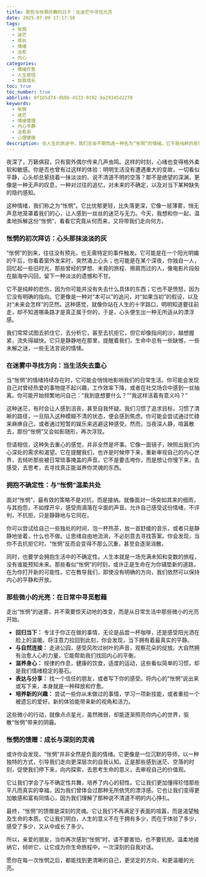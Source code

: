 ```yaml
---
title: 那些与怅惘共舞的日子：在迷茫中寻找光亮
date: 2025-07-09 17:17:58
tags:
  - 怅惘
  - 迷茫
  - 成长
  - 情绪
  - 治愈
  - 内心
categories:
  - 情绪疗愈
  - 人生感悟
  - 自我成长
toc: true
toc_number: true
abbrlink: 8f1b5d74-db0b-4533-9192-9a29345d2270
keywords:
  - 怅惘
  - 迷茫
  - 情绪管理
  - 内心平静
  - 治愈系
  - 心理健康
description: 在人生的旅途中，我们总会不期而遇一种名为“怅惘”的情绪。它不是纯粹的悲伤，更像是一种说不清道不明的空落与迷茫。本文将带你深入探索这种复杂的情感，理解它的来由，学会如何温柔地接纳它，并最终在那些看似无力的时刻里，找到属于自己的光亮与前行的力量。
---
```


夜深了，万籁俱寂，只有窗外偶尔传来几声虫鸣。这样的时刻，心绪也变得格外柔软和敏感。你是否也曾有过这样的体验：明明生活没有遭遇重大的变故，一切看似平静，心头却总萦绕着一抹淡淡的、说不清道不明的空落？那不是绝望的深渊，更像是一种无声的叹息，一种对过往的追忆，对未来的不确定，以及对当下某种缺失的隐约感知。

这种情绪，我们称之为“怅惘”。它比忧郁更轻，比失落更深，它像一层薄雾，悄无声息地笼罩着我们的心，让人感到一丝丝的迷茫与无力。今天，我想和你一起，温柔地拆解这份“怅惘”，看看它究竟从何而来，又将带我们走向何方。

### 怅惘的初次拜访：心头那抹淡淡的灰

“怅惘”的到来，往往没有预兆，也无需特定的事件触发。它可能是在一个阳光明媚的午后，你看着窗外发呆时，突然涌上心头；也可能是在某个深夜，你独自一人，回忆起一些旧时光，那些曾经的梦想、未竟的旅程、擦肩而过的人，像电影片段般在脑海中闪回，留下一种淡淡的遗憾和不甘。

它不是纯粹的悲伤，因为你可能并没有失去什么具体的东西；它也不是愤怒，因为它没有明确的指向。它更像是一种对“本可以”的追问，对“如果当初”的假设，以及对“未来会怎样”的茫然。这种感觉，就像你站在人生的十字路口，明明知道要往前走，却不知道哪条路才是真正属于你的，于是，心头便生出一种无所适从的漂浮感。

我们常常试图去抓住它，去分析它，甚至去抗拒它，但它却像指间的沙，越想握紧，流失得越快。它只是静静地在那里，提醒着我们，生命中总有一些缺憾，一些未解之谜，一些无法言说的情愫。

### 在迷雾中寻找方向：当生活失去重心

当“怅惘”的情绪持续存在时，它可能会悄悄地影响我们的日常生活。你可能会发现自己对曾经热爱的事物提不起兴趣，工作效率下降，或者在社交场合中感到一丝抽离。你可能开始频繁地问自己：“我到底想要什么？”“我这样活着有意义吗？”

这种迷茫，有时会让人感到沮丧，甚至自我怀疑。我们习惯了追求目标，习惯了清晰的路径，一旦陷入这种模糊不清的状态，便会感到焦虑。你可能会尝试通过忙碌来麻痹自己，或者通过短暂的娱乐来逃避这种感受。然而，当夜深人静，喧嚣散去，那份“怅惘”又会如影随形，再次浮现。

但请相信，这种失去重心的感觉，并非全然是坏事。它像一面镜子，映照出我们内心深处的需求和渴望。它在提醒我们，也许是时候停下来，重新审视自己的内心世界，去倾听那些被日常琐事掩盖的声音。它不是要击垮你，而是想让你慢下来，去感受，去思考，去寻找真正能滋养你灵魂的东西。

### 拥抱不确定性：与“怅惘”温柔共处

面对“怅惘”，最有效的策略不是对抗，而是接纳。就像面对一场突如其来的细雨，与其抱怨，不如撑开伞，感受雨滴落在伞面的声音。允许自己感受这份情绪，不评判，不抗拒，只是静静地与它同在。

你可以尝试给自己一些独处的时间，泡一杯热茶，放一首舒缓的音乐，或者只是静静地坐着，什么也不做。让思绪自由地流淌，不必刻意去寻找答案。你会发现，当你不去抗拒它时，“怅惘”反而会变得不那么沉重，甚至会逐渐消散。

同时，也要学会拥抱生活中的不确定性。人生本就是一场充满未知和变数的旅程，没有谁能预知未来。那些看似“怅惘”的时刻，或许正是生命在为你铺垫新的道路，在为你打开新的可能性。它在教导我们，即使没有明确的方向，我们依然可以保持内心的平静和开放。

### 那些微小的光亮：在日常中寻觅慰藉

走出“怅惘”的迷雾，并不需要惊天动地的改变，而是从日常生活中那些微小的光亮开始。

*   **回归当下：** 专注于你正在做的事情，无论是品尝一杯咖啡，还是感受阳光洒在脸上的温暖。将注意力拉回到此刻，你会发现，当下拥有着最真实的平静。
*   **与自然连接：** 走进公园，感受风吹过树叶的声音，观察花朵的绽放。大自然拥有治愈人心的力量，它能帮助我们找回内心的平衡。
*   **滋养身心：** 规律的作息，健康的饮食，适度的运动，这些看似简单的习惯，却是我们情绪稳定的基石。
*   **表达与分享：** 找一个信任的朋友，或者写下你的感受。将内心的“怅惘”说出来或写下来，本身就是一种释放和疗愈。
*   **培养新的兴趣：** 尝试一些你从未做过的事情，学习一项新技能，或者重拾一个被遗忘的爱好。新的体验能带来新的视角和活力。

这些微小的行动，就像点点星光，虽然微弱，却能逐渐照亮你内心的世界，驱散“怅惘”带来的阴霾。

### 怅惘的馈赠：成长与深刻的灵魂

或许你会发现，“怅惘”并非全然是负面的情绪。它更像是一位沉默的导师，以一种独特的方式，引导我们走向更深层次的自我认知。正是那些感到迷茫、空落的时刻，促使我们停下来，向内探索，去思考生命的意义，去审视自己的价值观。

它让我们学会了与不确定性共舞，培养了内心的韧性。它让我们更加懂得珍惜那些平凡而真实的幸福，因为我们曾体会过那种无所依凭的漂浮感。它也让我们变得更加敏感和富有同情心，因为我们理解了那种说不清道不明的内心挣扎。

最终，“怅惘”的馈赠是深刻的灵魂。它让我们不再满足于表面的喧嚣，而是渴望触及生命的本质。它让我们明白，人生的意义不在于拥有多少，而在于体验了多少，感受了多少，又从中成长了多少。

所以，亲爱的朋友，当你再次感到“怅惘”时，请不要害怕，也不要抗拒。温柔地接纳它，倾听它，让它成为你生命旅程中，一次深刻的自我对话。

愿你在每一次怅惘之后，都能找到更清晰的自己，更坚定的方向，和更温暖的光亮。